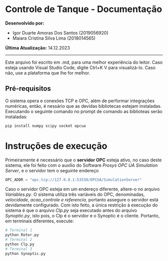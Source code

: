 # Controle de Tanque - Documentação

**Desenvolvido por:**
- Igor Duarte Amoras Dos Santos (2019056920)
- Maiara Cristina Silva Lima (2018014565)

**Última Atualização:** 14.12.2023

---
Este arquivo foi escrito em .md, para uma melhor experiência do leitor. Caso esteja usando Visual Studio Code, digite Ctrl+K V para visualizá-lo. Caso não, use a plataforma que lhe for melhor. 

## Pré-requisitos

O sistema opera e conexões TCP e OPC, além de performar integrações numéricas, então, é nessário que as devidas bibliotecas estejam instaladas. Executando o seguinte comando no prompt de comando as biblioteas serão instaladas:

```bash
pip install numpy scipy socket opcua
```

# Instruções de execução
Primeiramente é necessário que o <strong>servidor OPC</strong> esteja ativo, no caso deste sistema, ele foi feito com o auxílio do Software<em> Prosys OPC UA Simulation Server</em>, e o servidor tem o seguinte endereço
```python
OPC_ADDR = "opc.tcp://127.0.0.1:53530/OPCUA/SimulationServer"

```
Caso o servidor OPC esteja em um endereço diferente, altere-o no arquivo <em>Variables.py</em>. O sistema utiliza três variáveis do OPC, denominadas, <em>velocidade, acao_controle e referencia</em>, portanto assegure o servidor está devidamente configurado. 
Com isto feito, a única restrição à execução do sistema é que o arquivo <em>Clp.py</em> seja executado antes do arquivo <em>Synoptic.py</em>, isto pois, o Clp é o servidor e o Synoptic é o cliente. Portanto, em terminais diferentes, execute:
```bash
# Terminal 1
python Rotor.py
# Terminal 2
python Clp.py
# Terminal 3
python Synoptic.py
```